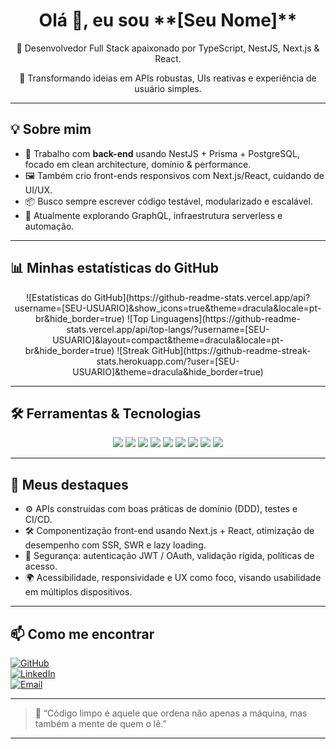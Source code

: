 <h1 align="center">Olá 👋, eu sou **[Seu Nome]**</h1>

<div align="center">
  <p>🚀 Desenvolvedor Full Stack apaixonado por TypeScript, NestJS, Next.js & React.</p>
  <p>🎯 Transformando ideias em APIs robustas, UIs reativas e experiência de usuário simples.</p>
</div>

---

## 💡 Sobre mim

- 🔧 Trabalho com **back-end** usando NestJS + Prisma + PostgreSQL, focado em clean architecture, domínio & performance.  
- 🖼️ Também crio front-ends responsivos com Next.js/React, cuidando de UI/UX.  
- 📦 Busco sempre escrever código testável, modularizado e escalável.  
- 🌱 Atualmente explorando GraphQL, infraestrutura serverless e automação.

---

## 📊 Minhas estatísticas do GitHub

<div align="center">  
  ![Estatísticas do GitHub](https://github-readme-stats.vercel.app/api?username=[SEU-USUARIO]&show_icons=true&theme=dracula&locale=pt-br&hide_border=true)  
  ![Top Linguagens](https://github-readme-stats.vercel.app/api/top-langs/?username=[SEU-USUARIO]&layout=compact&theme=dracula&locale=pt-br&hide_border=true)  
  ![Streak GitHub](https://github-readme-streak-stats.herokuapp.com/?user=[SEU-USUARIO]&theme=dracula&hide_border=true)  
</div>

---

## 🛠️ Ferramentas & Tecnologias

<div align="center">
  <img src="https://img.shields.io/badge/TypeScript-3178C6?style=for-the-badge&logo=typescript&logoColor=white" />
  <img src="https://img.shields.io/badge/NestJS-E0234E?style=for-the-badge&logo=nestjs&logoColor=white" />
  <img src="https://img.shields.io/badge/React-61DAFB?style=for-the-badge&logo=react&logoColor=black" />
  <img src="https://img.shields.io/badge/Next.js-000000?style=for-the-badge&logo=next.js&logoColor=white" />
  <img src="https://img.shields.io/badge/Node.js-339933?style=for-the-badge&logo=nodedotjs&logoColor=white" />
  <img src="https://img.shields.io/badge/Prisma-2D3748?style=for-the-badge&logo=prisma&logoColor=white" />
  <img src="https://img.shields.io/badge/PostgreSQL-316192?style=for-the-badge&logo=postgresql&logoColor=white" />
  <img src="https://img.shields.io/badge/Docker-2496ED?style=for-the-badge&logo=docker&logoColor=white" />
  <img src="https://img.shields.io/badge/Git-F05032?style=for-the-badge&logo=git&logoColor=white" />
</div>

---

## 🚀 Meus destaques

- ⚙️ APIs construídas com boas práticas de domínio (DDD), testes e CI/CD.  
- 🛠️ Componentização front-end usando Next.js + React, otimização de desempenho com SSR, SWR e lazy loading.  
- 🔐 Segurança: autenticação JWT / OAuth, validação rígida, políticas de acesso.  
- 🌍 Acessibilidade, responsividade e UX como foco, visando usabilidade em múltiplos dispositivos.

---

## 📫 Como me encontrar

[![GitHub](https://img.shields.io/badge/GitHub-100000?style=for-the-badge&logo=github&logoColor=white)](https://github.com/[SEU-USUARIO])  
[![LinkedIn](https://img.shields.io/badge/LinkedIn-0A66C2?style=for-the-badge&logo=linkedin&logoColor=white)](https://linkedin.com/in/[SEU-LINKEDIN])  
[![Email](https://img.shields.io/badge/Email-D14836?style=for-the-badge&logo=gmail&logoColor=white)](mailto:[SEU-EMAIL])

---

> 💬 “Código limpo é aquele que ordena não apenas a máquina, mas também a mente de quem o lê.”

---

